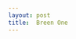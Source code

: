 ```yaml
---
layout: post
title:  Breen One
---
```

<html>
<head>
<title>
</title>
<!--For All Of The Other Ones Too, Up There Where It Says title:  Breen One, That Means That That Is The Title And That Counts?-->
</head>
<body>
</body>
</html>
